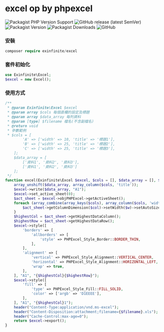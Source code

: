 # excel op by phpexcel

![Packagist PHP Version Support](https://img.shields.io/packagist/php-v/exinfinite/Excel?style=plastic)
![GitHub release (latest SemVer)](https://img.shields.io/github/v/release/exinfinite/Excel)
![Packagist Version](https://img.shields.io/packagist/v/exinfinite/Excel)
![Packagist Downloads](https://img.shields.io/packagist/dt/exinfinite/Excel)
![GitHub](https://img.shields.io/github/license/exinfinite/Excel)

### 安裝

```php
composer require exinfinite/excel
```

### 套件初始化

```php
use Exinfinite\Excel;
$excel = new Excel();
```

### 使用方式

```php
/**
 * @param Exinfinite\Excel $excel
 * @param array $cols 每個直欄的設定及標題
 * @param array $data_array 每列資料
 * @param [type] $filename 檔名(不含副檔名)
 * @return void
 * 參數範例
 * $cols = [
        'A' => ['width' => 10, 'title' => '標題1'],
        'B' => ['width' => 25, 'title' => '標題2'],
        'C' => ['width' => 25, 'title' => '標題3'],
    ];
    $data_array = [
        ['資料1', '資料2', '資料3'],
        ['資料1', '資料2', '資料3']
    ];
 */
function excel(Exinfinite\Excel $excel, $cols = [], $data_array = [], $filename) {
    array_unshift($data_array, array_column($cols, 'title'));
    $excel->write($data_array, "A1");
    $excel->set_active_sheet(0);
    $act_sheet = $excel->objPHPExcel->getActiveSheet();
    foreach (array_combine(array_keys($cols), array_column($cols, 'width')) as $col => $w) {
        $act_sheet->getColumnDimension($col)->setWidth($w)->setAutoSize(false);
    }
    $highestCol = $act_sheet->getHighestDataColumn();
    $highestRow = $act_sheet->getHighestDataRow();
    $excel->style([
        'borders' => [
            'allborders' => [
                'style' => PHPExcel_Style_Border::BORDER_THIN,
            ],
        ],
        'alignment' => [
            'vertical' => PHPExcel_Style_Alignment::VERTICAL_CENTER,
            'horizontal' => PHPExcel_Style_Alignment::HORIZONTAL_LEFT,
            'wrap' => true,
        ],
    ], "A1", "{$highestCol}{$highestRow}");
    $excel->style([
        'fill' => [
            'type' => PHPExcel_Style_Fill::FILL_SOLID,
            'color' => ['argb' => 'D1EEEE'],
        ],
    ], "A1", "{$highestCol}1");
    header("Content-Type:application/vnd.ms-excel");
    header("Content-Disposition:attachment;filename={$filename}.xls");
    header("Cache-Control:max-age=0");
    return $excel->export();
}
```
